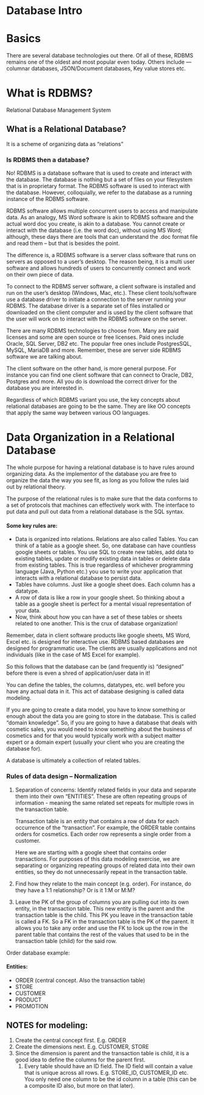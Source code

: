# Database Intro

# Basics

There are several database technologies out there. Of all of these, RDBMS remains one of the oldest and most popular even today. Others include — columnar databases, JSON/Document databases, Key value stores etc.

# What is RDBMS?

Relational Database Management System

## What is a Relational Database?

It is a scheme of organizing data as “relations” 

### Is RDBMS then a database?

No\! RDBMS is a database software that is used to create and interact with the database. The database is nothing but a set of files on your filesystem that is in proprietary format. The RDBMS software is used to interact with the database. However, colloquially, we refer to the database as a running instance of the RDBMS software.

RDBMS software allows multiple concurrent users to access and manipulate data. As an analogy, MS Word software is akin to RDBMS software and the actual word doc you create, is akin to a database. You cannot create or interact with the database (i.e. the word doc), without using MS Word; although, these days there are tools that can understand the .doc format file and read them – but that is besides the point.

The difference is, a RDBMS software is a server class software that runs on servers as opposed to a user’s desktop. The reason being, it is a multi user software and allows hundreds of users to concurrently connect and work on their own piece of data.

To connect to the RDBMS server software, a client software is installed and run on the user’s desktop (Windows, Mac, etc.). These client tools/software use a database driver to initiate a connection to the server running your RDBMS. The database driver is a separate set of files installed or downloaded on the client computer and is used by the client software that the user will work on to interact with the RDBMS software on the server.

There are many RDBMS technologies to choose from. Many are paid licenses and some are open source or free licenses. Paid ones include Oracle, SQL Server, DB2 etc. The popular free ones include PostgresSQL, MySQL, MariaDB and more. Remember, these are server side RDBMS software we are talking about.

The client software on the other hand, is more general purpose. For instance you can find one client software that can connect to Oracle, DB2, Postgres and more. All you do is download the correct driver for the database you are interested in.

Regardless of which RDBMS variant you use, the key concepts about relational databases are going to be the same. They are like OO concepts that apply the same way between various OO languages.

# Data Organization in a Relational Database

The whole purpose for having a relational database is to have rules around organizing data. As the implementor of the database you are free to organize the data the way you see fit, as long as you follow the rules laid out by relational theory. 

The purpose of the relational rules is to make sure that the data conforms to a set of protocols that machines can effectively work with. The interface to put data and pull out data from a relational database is the SQL syntax.

#### Some key rules are:

- Data is organized into relations. Relations are also called Tables. You can think of a table as a google sheet. So, one database can have countless google sheets or tables. You use SQL to create new tables, add data to existing tables, update or modify existing data in tables or delete data from existing tables. This is true regardless of whichever programming language (Java, Python etc.) you use to write your application that interacts with a relational database to persist data.  
- Tables have columns. Just like a google sheet does. Each column has a datatype.   
- A row of data is like a row in your google sheet. So thinking about a table as a google sheet is perfect for a mental visual representation of your data.  
- Now, think about how you can have a set of these tables or sheets related to one another. This is the crux of database organization\!

Remember, data in client software products like google sheets, MS Word, Excel etc. is designed for interactive use. RDBMS based databases are designed for programmatic use. The clients are usually applications and not individuals (like in the case of MS Excel for example).

So this follows that the database can be (and frequently is) “designed” before there is even a shred of application/user data in it\!

You can define the tables, the columns, datatypes, etc. well before you have any actual data in it. This act of database designing is called data modeling.

If you are going to create a data model, you have to know something or enough about the data you are going to store in the database. This is called “domain knowledge”. So, if you are going to have a database that deals with cosmetic sales, you would need to know something about the business of cosmetics and for that you would typically work with a subject matter expert or a domain expert (usually your client who you are creating the database for).

A database is ultimately a collection of related tables.

### Rules of data design – Normalization

1. Separation of concerns: Identify related fields in your data and separate them into their own “ENTITIES”. These are often repeating groups of information \- meaning the same related set repeats for multiple rows in the transaction table.   
     
   Transaction table is an entity that contains a row of data for each occurrence of the “transaction”. For example, the ORDER table contains orders for cosmetics. Each order row represents a single order from a customer.  
     
   Here we are starting with a google sheet that contains order transactions. For purposes of this data modeling exercise, we are separating or organizing repeating groups of related data into their own entities, so they do not unnecessarily repeat in the transaction table.

2. Find how they relate to the main concept (e.g. order). For instance, do they have a 1:1 relationship? Or is it 1:M or M:M?  
3. Leave the PK of the group of columns you are pulling out into its own entity, in the transaction table. This new entity is the parent and the transaction table is the child. This PK you leave in the transaction table is called a FK. So a FK in the transaction table is the PK of the parent. It allows you to take any order and use the FK to look up the row in the parent table that contains the rest of the values that used to be in the transaction table (child) for the said row.

Order database example:

#### Entities:

- ORDER (central concept. Also the transaction table)  
- STORE  
- CUSTOMER  
- PRODUCT  
- PROMOTION

## NOTES for modeling:

1. Create the central concept first. E.g. ORDER  
2. Create the dimensions next. E.g. CUSTOMER, STORE  
3. Since the dimension is parent and the transaction table is child, it is a good idea to define the columns for the parent first.  
   1. Every table should have an ID field. The ID field will contain a value that is unique across all rows. E.g. STORE\_ID, CUSTOMER\_ID etc. You only need one column to be the id column in a table (this can be a composite ID also, but more on that later).

